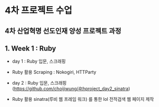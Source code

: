 # 4차 프로젝트 수업
4차 산업혁명 선도인재 양성 프로젝트 과정
---
## 1. Week 1 : Ruby
- day 1 : Ruby 입문, 스크래핑
 * Ruby 활용 Scraping : Nokogiri, HTTParty
- day 2 : Ruby 입문, 스크래핑 (https://github.com/choijiwung/4thproject_day2_sinatra)
 * Ruby 활용 sinatra(루비 웹 프레임 워크) 를 통한 lol 전적검색 웹 페이지 제작
 